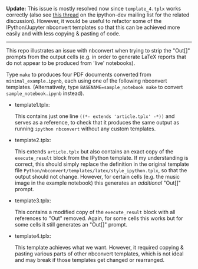 **Update:** This issue is mostly resolved now since `template_4.tplx` works correctly
(also see [this thread](http://mail.scipy.org/pipermail/ipython-dev/2015-March/016201.html)
on the ipython-dev mailing list for the related discussion).  However, it would be useful
to refactor some of the IPython/Jupyter nbconvert templates so that this can be achieved
more easily and with less copying & pasting of code.

------------------------------------------------------------

This repo illustrates an issue with nbconvert when trying to strip the "Out[]"
prompts from the output cells (e.g. in order to generate LaTeX reports that do
not appear to be produced from 'live' notebooks).

Type `make` to produces four PDF documents converted from `minimal_example.ipynb`,
each using one of the following nbconvert templates. (Alternatively, type
`BASENAME=sample_notebook make` to convert `sample_notebook.ipynb` instead).

  - template1.tplx:

    This contains just one line `((*- extends 'article.tplx' -*))` and serves
    as a reference, to check that it produces the same output as running
    `ipython nbconvert` without any custom templates.

  - template2.tplx:

    This extends `article.tplx` but also contains an exact copy of the `execute_result`
    block from the IPython template. If my understanding is correct, this should
    simply replace the definition in the original template file
    `Python/nbconvert/templates/latex/style_ipython.tplx`, so that the output
    should not change. However, for certain cells (e.g. the music image in the
    example notebook) this generates an *additional* "Out[]" prompt.

  - template3.tplx:

    This contains a modified copy of the `execute_result` block with all references
    to "Out" removed. Again, for some cells this works but for some cells it still
    generates an "Out[]" prompt.

  - template4.tplx:

    This template achieves what we want. However, it required copying & pasting
    various parts of other nbconvert templates, which is not ideal and may break
    if those templates get changed or rearranged.
